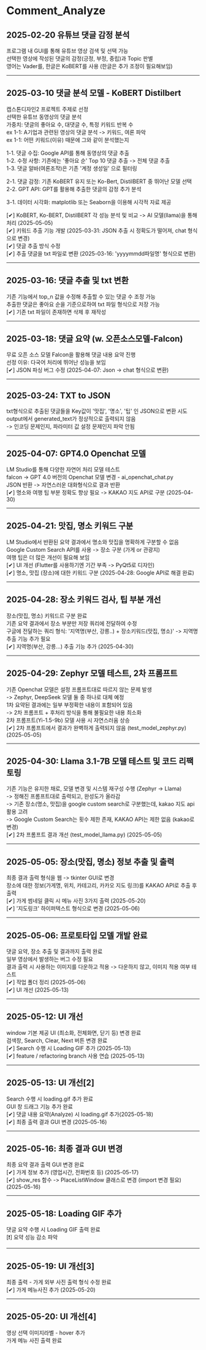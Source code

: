 # Comment_Analyze #

## 2025-02-20 유튜브 댓글 감정 분석 ##
프로그램 내 GUI를 통해 유튜브 영상 검색 및 선택 가능 \
선택한 영상에 작성된 댓글의 감정(긍정, 부정, 중립)과 Topic 판별 \
영어는 Vader를, 한글은 KoBERT를 사용 (한글은 추가 조정이 필요해보임) 

----

## 2025-03-10 댓글 분석 모델 - KoBERT Distilbert ##
캡스톤디자인2 프로젝트 주제로 선정 \
선택한 유튜브 동영상의 댓글 분석 \
가중치: 댓글의 좋아요 수, 대댓글 수, 특정 키워드 반복 수 \
ex 1-1: A기업과 관련된 영상의 댓글 분석 -> 키워드, 여론 파악 \
ex 1-1: 어떤 키워드(이유) 때문에 그와 같이 분석했는지 

1-1. 댓글 수집: Google API를 통해 동영상의 댓글 추출 \
1-2. 수정 사항: 기존에는 '좋아요 순' Top 10 댓글 추출 -> 전체 댓글 추출 \
1-3. 댓글 알바(여론조작)은 기존 '계정 생성일' 으로 필터링

2-1. 댓글 감정: 기존 KoBERT 유지 또는 Ko-Bert, DistilBERT 중 뛰어난 모델 선택 \
2-2. GPT API: GPT를 활용해 추출한 댓글의 감정 추가 분석

3-1. 데이터 시각화: matplotlib 또는 Seaborn을 이용해 시각적 자료 제공 

[✔] KoBERT, Ko-BERT, DistilBERT 각 성능 분석 및 비교 -> AI 모델(llama)을 통해 처리 (2025-05-05) \
[✔] 키워드 추출 기능 개발 (2025-03-31: JSON 추출 시 정확도가 떨어져, chat 형식으로 변경) \
[✔] 댓글 추출 방식 수정 \
[✔] 추출 댓글을 txt 파일로 변환 (2025-03-16: 'yyyymmdd파일명' 형식으로 변환)

----

## 2025-03-16: 댓글 추출 및 txt 변환 ##
기존 기능에서 top_n 값을 수정해 추출할 수 있는 댓글 수 조정 가능 \
추출한 댓글은 좋아요 순을 기준으로하여 txt 파일 형식으로 저장 가능 \
[✔] 기존 txt 파일이 존재하면 삭제 후 재작성 

----

## 2025-03-18: 댓글 요약 (w. 오픈소스모델-Falcon) ##
무료 오픈 소스 모델 Falcon을 활용해 댓글 내용 요약 진행 \
선정 이유: 다국어 처리에 뛰어난 성능을 보임 \
[✔] JSON 파싱 버그 수정 (2025-04-07: Json -> chat 형식으로 변환) 

----

## 2025-03-24: TXT to JSON ##
txt형식으로 추출된 댓글들을 Key값이 '맛집', '명소', '팁' 인 JSON으로 변환 시도 \
output에서 generated_text가 정상적으로 출력되지 않음 \
-> 인코딩 문제인지, 파라미터 값 설정 문제인지 파악 안됨 

----

## 2025-04-07: GPT4.0 Openchat 모델 ##  
LM Studio를 통해 다양한 자연어 처리 모델 테스트 \
falcon -> GPT 4.0 버전의 Openchat 모델 변경 - ai_openchat_chat.py \
JSON 반환 -> 자연스러운 대화형식으로 결과 반환 \
[✔] 명소와 여행 팁 부분 정확도 향상 필요 -> KAKAO 지도 API로 구분 (2025-04-30)

----

## 2025-04-21: 맛집, 명소 키워드 구분 ##
LM Studio에서 반환된 요약 결과에서 명소와 맛집을 명확하게 구분할 수 없음 \
Google Custom Search API를 사용 -> 장소 구분 (가게 or 관광지) \
여행 팁은 더 많은 개선이 필요해 보임 \
[✔] UI 개선 (Flutter를 사용하기엔 기간 부족 -> PyQt5로 디자인) \
[✔] 명소, 맛집 (장소)에 대한 키워드 구분 (2025-04-28: Google API로 해결 완료)

----

## 2025-04-28: 장소 키워드 검사, 팁 부분 개선 ##
장소(맛집, 명소) 키워드르 구분 완료 \
기존 요약 결과에서 장소 부분만 저장 쿼리에 전달하여 수정 \
구글에 전달하는 쿼리 형식: '지역명(부산, 강릉..) + 장소키워드(맛집, 명소)' -> 지역명 추출 기능 추가 필요 \
[✔] 지역명(부산, 강릉...) 추출 기능 추가 (2025-04-30)

----

## 2025-04-29: Zephyr 모델 테스트, 2차 프롬프트 ##
기존 Openchat 모델은 설정 프롬프트대로 따르지 않는 문제 발생 \
-> Zephyr, DeepSeek 모델 둘 중 하나로 대체 예정 \
1차 요약된 결과에는 일부 부정확한 내용이 포함되어 있음 \
-> 2차 프롬프트 + 후처리 방식을 통해 불필요한 내용 최소화 \
2차 프롬프트(Yi-1.5-9b) 모델 사용 시 자연스러움 상승 \
[✔] 2차 프롬프트에서 결과가 완벽하게 출력되지 않음 (test_model_zephyr.py) (2025-05-05)

----

## 2025-04-30: Llama 3.1-7B 모델 테스트 및 코드 리팩토링 ##
기존 기능은 유지한 채로, 모델 변경 및 시스템 재구성 수행 (Zephyr -> Llama) \
-> 정해진 프롬프트대로 출력되고, 완성도가 올라감 \
-> 기존 장소(명소, 맛집)을 google custom search로 구분했는데, kakao 지도 api 활용 고려 \
-> Google Custom Search는 횟수 제한 존재, KAKAO API는 제한 없음 (kakao로 변경) \
[✔] 2차 프롬프트 결과 개선 (test_model_llama.py) (2025-05-05)

----

## 2025-05-05: 장소(맛집, 명소) 정보 추출 및 출력 ##
최종 결과 출력 형식을 웹 -> tkinter GUI로 변경 \
장소에 대한 정보(가게명, 위치, 카테고리, 카카오 지도 링크)를 KAKAO API로 추출 후 출력 \
[✔] 가게 썸네일 클릭 시 메뉴 사진 3가지 출력 (2025-05-20) \
[✔] '지도링크' 하이퍼텍스트 형식으로 변경 (2025-05-06) 

----

## 2025-05-06: 프로토타입 모델 개발 완료 ##
댓글 요약, 장소 추출 및 결과까지 출력 완료 \
일부 영상에서 발생하는 버그 수정 필요 \
결과 출력 시 사용하는 이미지를 다운하고 적용 -> 다운하지 않고, 이미지 적용 여부 테스트 \
[✔] 작업 폴더 정리 (2025-05-06) \
[✔] UI 개선 (2025-05-13)

----

## 2025-05-12: UI 개선 ##
window 기본 제공 UI (최소화, 전체화면, 닫기 등) 변경 완료 \
검색창, Search, Clear, Next 버튼 변경 완료 \
[✔] Search 수행 시 Loading GIF 추가 (2025-05-13) \
[✔] feature / refactoring branch 사용 연습 (2025-05-13)

----

## 2025-05-13: UI 개선[2] ##
Search 수행 시 loading.gif 추가 완료 \
GUI 창 드래그 기능 추가 완료 \
[✔] 댓글 내용 요약(Analyze) 시 loading.gif 추가(2025-05-18) \
[✔] 최종 출력 결과 GUI 변경 (2025-05-16)

----

## 2025-05-16: 최종 결과 GUI 변경 ##
최종 요약 결과 출력 GUI 변경 완료 \
[✔] 가게 정보 추가 (영업시간, 전화번호 등) (2025-05-17) \
[✔] show_res 함수 -> PlaceListWindow 클래스로 변경 (import 변경 필요) (2025-05-16)

----

## 2025-05-18: Loading GIF 추가 ##
댓글 요약 수행 시 Loading GIF 출력 완료 \
[❗] 요약 성능 감소 파악

----

## 2025-05-19: UI 개선[3] ##
최종 출력 - 가게 외부 사진 출력 형식 수정 완료 \
[✔] 가게 메뉴사진 추가 (2025-05-20)

----

## 2025-05-20: UI 개선[4] ##
영상 선택 이미지라벨 - hover 추가 \
가게 메뉴 사진 출력 완료 